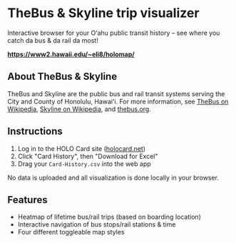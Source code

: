 # TheBus & Skyline trip visualizer

Interactive browser for your Oʻahu public transit history – see where you catch da bus & da rail da most!

**https://www2.hawaii.edu/~eli8/holomap/**

## About TheBus & Skyline

TheBus and Skyline are the public bus and rail transit systems serving the City and County of Honolulu, Hawaiʻi. For more information, see [TheBus on Wikipedia](https://en.wikipedia.org/wiki/TheBus_(Honolulu)), [Skyline on Wikipedia](https://en.wikipedia.org/wiki/Skyline_(Honolulu)), and [thebus.org](https://www.thebus.org/).

## Instructions

1. Log in to the HOLO Card site ([holocard.net](https://www.holocard.net/customeraccount/dashboard-index/#tabHistory))
2. Click "Card History", then "Download for Excel"
3. Drag your `Card-History.csv` into the web app

No data is uploaded and all visualization is done locally in your browser.

## Features

* Heatmap of lifetime bus/rail trips (based on boarding location)
* Interactive navigation of bus stops/rail stations & time
* Four different toggleable map styles